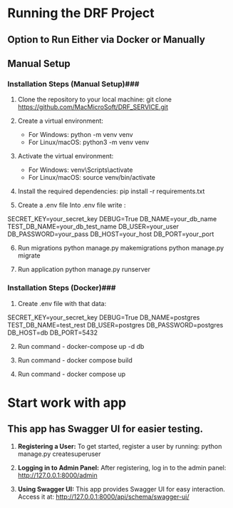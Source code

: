 # Running the DRF Project

## Option to Run Either via Docker or Manually

## Manual Setup

### Installation Steps (**Manual Setup**)###

1. Clone the repository to your local machine:
   git clone https://github.com/MacMicroSoft/DRF_SERVICE.git

2. Create a virtual environment:
   - For Windows:
     python -m venv venv
   - For Linux/macOS:
     python3 -m venv venv

3. Activate the virtual environment:
   - For Windows:
     venv\Scripts\activate
   - For Linux/macOS:
     source venv/bin/activate

4. Install the required dependencies:
   pip install -r requirements.txt

5. Create a .env file
Into .env file write :

SECRET_KEY=your_secret_key
DEBUG=True
DB_NAME=your_db_name
TEST_DB_NAME=your_db_test_name
DB_USER=your_user
DB_PASSWORD=your_pass
DB_HOST=your_host
DB_PORT=your_port


6. Run migrations
python manage.py makemigrations
python manage.py migrate

7. Run application
python manage.py runserver


### Installation Steps (**Docker**)###
 

1. Create .env file with that data:

SECRET_KEY=your_secret_key
DEBUG=True
DB_NAME=postgres
TEST_DB_NAME=test_rest
DB_USER=postgres
DB_PASSWORD=postgres
DB_HOST=db
DB_PORT=5432

2. Run command -
docker-compose up -d db

3. Run command -
docker compose build

4. Run command -
docker compose up


# Start work with app

## This app has Swagger UI for easier testing.

1. **Registering a User:**
   To get started, register a user by running:
   python manage.py createsuperuser

2. **Logging in to Admin Panel:**
   After registering, log in to the admin panel:
   http://127.0.0.1:8000/admin

3. **Using Swagger UI:**
   This app provides Swagger UI for easy interaction. Access it at:
   http://127.0.0.1:8000/api/schema/swagger-ui/

